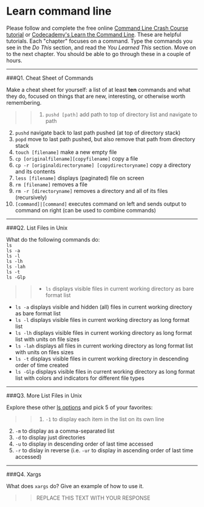 # Learn command line

Please follow and complete the free online [Command Line Crash Course
tutorial](https://web.archive.org/web/20160708171659/http://cli.learncodethehardway.org/book/) or [Codecademy's Learn the Command Line](https://www.codecademy.com/learn/learn-the-command-line). These are helpful tutorials. Each "chapter" focuses on a command. Type the commands you see in the _Do This_ section, and read the _You Learned This_ section. Move on to the next chapter. You should be able to go through these in a couple of hours.

---

###Q1.  Cheat Sheet of Commands  

Make a cheat sheet for yourself: a list of at least **ten** commands and what they do, focused on things that are new, interesting, or otherwise worth remembering.

> > 1. `pushd [path]` add path to top of directory list and navigate to path
2. `pushd` navigate back to last path pushed (at top of directory stack)
3. `popd` move to last path pushed, but also remove that path from directory stack
4. `touch [filename]` make a new empty file
5. `cp [originalfilename][copyfilename]` copy a file
6. `cp -r [originaldirectoryname] [copydirectoryname]` copy a directory and its contents
7. `less [filename]` displays (paginated) file on screen
8. `rm [filename]` removes a file
9. `rm -r [directoryname]` removes a directory and all of its files (recursively)
10. `[command]|[command]` executes command on left and sends output to command on right (can be used to combine commands)

---

###Q2.  List Files in Unix   

What do the following commands do:  
`ls`  
`ls -a`  
`ls -l`  
`ls -lh`  
`ls -lah`  
`ls -t`  
`ls -Glp`  

> > * `ls` displays visible files in current working directory as bare format list
* `ls -a` displays visible and hidden (all) files in current working directory as bare format list
* `ls -l` displays visible files in current working directory as long format list
* `ls -lh` displays visible files in current working directory as long format list with units on file sizes
* `ls -lah` displays all files in current working directory as long format list with units on files sizes
* `ls -t` displays visible files in current working directory in descending order of time created
* `ls -Glp` displays visible files in current working directory as long format list with colors and indicators for different file types

---

###Q3.  More List Files in Unix  

Explore these other [ls options](http://www.techonthenet.com/unix/basic/ls.php) and pick 5 of your favorites:

> > 1. `-1` to display each item in the list on its own line
2. `-m` to display as a comma-separated list
3. `-d` to display just directories
4. `-u` to display in descending order of last time accessed
5. `-r` to dislay in reverse (i.e. `-ur` to display in ascending order of last time accessed)

---

###Q4.  Xargs   

What does `xargs` do? Give an example of how to use it.

> > REPLACE THIS TEXT WITH YOUR RESPONSE

 

